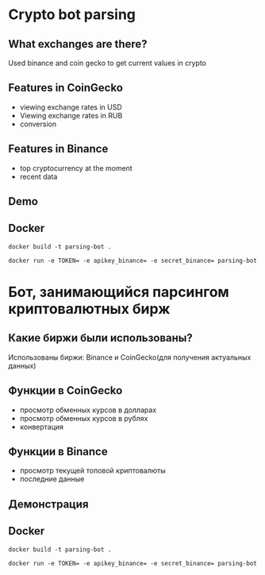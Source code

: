 # Crypto bot parsing

## What exchanges are there? 

Used binance and coin gecko to get current values in crypto

## Features in CoinGecko

- viewing exchange rates in USD
- Viewing exchange rates in RUB 
- conversion  

## Features in Binance 

- top cryptocurrency at the moment
- recent data

## Demo 


## Docker

```
docker build -t parsing-bot .

docker run -e TOKEN= -e apikey_binance= -e secret_binance= parsing-bot
```


# Бот, занимающийся парсингом криптовалютных бирж

## Какие биржи были использованы? 

Использованы биржи: Binance и CoinGecko(для получения актуальных данных)

## Функции в CoinGecko

- просмотр обменных курсов в долларах 
- просмотр обменных курсов в рублях 
- конвертация

## Функции в Binance

- просмотр текущей топовой криптовалюты 
- последние данные


## Демонстрация 

## Docker

```
docker build -t parsing-bot .

docker run -e TOKEN= -e apikey_binance= -e secret_binance= parsing-bot
```
